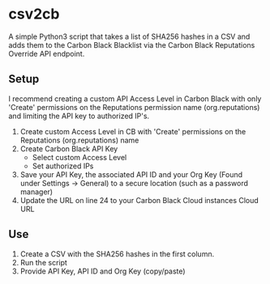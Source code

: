 # csv2cb
A simple Python3 script that takes a list of SHA256 hashes in a CSV and adds them to the Carbon Black Blacklist via the Carbon Black Reputations Override API endpoint.

## Setup
I recommend creating a custom API Access Level in Carbon Black with only 'Create' permissions on the Reputations permission name (org.reputations) and limiting the API key to authorized IP's. 
1. Create custom Access Level in CB with 'Create' permissions on the Reputations (org.reputations) name
2. Create Carbon Black API Key
    - Select custom Access Level
    - Set authorized IPs
3. Save your API Key, the associated API ID and your Org Key (Found under Settings -> General) to a secure location (such as a password manager)
4. Update the URL on line 24 to your Carbon Black Cloud instances Cloud URL

## Use
1. Create a CSV with the SHA256 hashes in the first column. 
2. Run the script
3. Provide API Key, API ID and Org Key (copy/paste)
    
